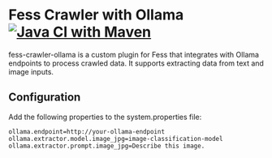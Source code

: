 Fess Crawler with Ollama
[![Java CI with Maven](https://github.com/codelibs/fess-crawler-ollama/actions/workflows/maven.yml/badge.svg)](https://github.com/codelibs/fess-crawler-ollama/actions/workflows/maven.yml)
============================

fess-crawler-ollama is a custom plugin for Fess that integrates with Ollama endpoints to process crawled data.
It supports extracting data from text and image inputs.

## Configuration

Add the following properties to the system.properties file:

```
ollama.endpoint=http://your-ollama-endpoint
ollama.extractor.model.image_jpg=image-classification-model
ollama.extractor.prompt.image_jpg=Describe this image.
```

